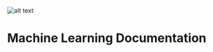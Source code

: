 ![alt text](https://github.com/notkillua07/speaktoo-bangkit2024/blob/speaktoo_ml/Speaktoo(1).png?raw=true)
# Machine Learning Documentation
